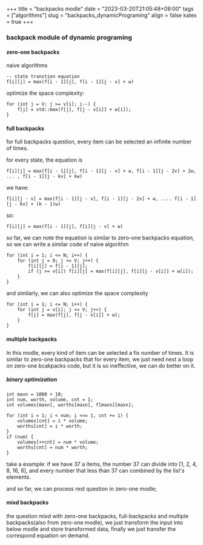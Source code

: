 +++
 title = "backpacks modle" 
 date = "2023-03-20T21:05:48+08:00" 
 tags = ["algorithms"] 
 slug = "backpacks_dynamicPrograming"
 align = false
 katex = true
+++
### backpack module of dynamic programing 

#### zero-one backpacks

naive algorithms
``` 
-- state transtion equation
f[i][j] = max(f[i - 1][j], f[i - 1][j - v] + w)
```

optimize the space complexity:
``` 
for (int j = V; j >= v[i]; i--) {
	f[j] = std::max(f[j], f[j - v[i]] + w[i]);
}
```
#### full backpacks

for full backpacks question, every item can be selected an infinite number of times.

for every state, the equation is 
```
f[i][j] = max(f[i - 1][j], f[i - 1][j - v] + w, f[i - 1][j - 2v] + 2w, ... , f[i - 1][j - kv] + kw)
```

we have:
```
f[i][j - v] = max(f[i - 1][j - v], f[i - 1][j - 2v] + w, .... f[i - 1][j - kv] + (k - 1)w)
```

so:
``` 
f[i][j] = max(f[i - 1][j], f[i][j - v] + w)
```
so far, we can note the equation is similar to zero-one backpacks equation, so we can write a similar code of naive algorithm
``` 
for (int i = 1; i <= N; i++) {
	for (int j = 0; j <= V; j++) {
		f[i][j] = f[i - 1][j];
		if (j >= v[i]) f[i][j] = max(f[i][j], f[i][j - v[i]] + w[i]);
	}
}
```

and similarly, we can also optimize the space complexity

```
for (int i = 1; i <= N; i++) {
	for (int j = v[i]; j <= V; j++) {
		f[j] = max(f[j], f[j - v[i]] + w);
	}
}
```

#### multiple backpacks

In this modle, every kind of item can be selected a fix number of times. It is similar to zero-one backpacks that for every item, we just need nest a loop on zero-one bcakpacks code, but it is so ineffective, we can do better on it.

##### binary optimization

```
int maxn = 1000 + 10;
int num, worth, volume, cnt = 1;
int volumes[maxn], worths[maxn], f[maxn][maxn];

for (int i = 1; i < num; i <<= 1, cnt += 1) {
	volumes[cnt] = i * volume;
	worths[cnt] = i * worth;
}
if (num) {
	volumes[++cnt] = num * volume;
	worths[cnt] = num * worth;
}
```

take a example: if we have 37 a items, the number 37 can divide into [1, 2, 4, 8, 16, 6], and every number that less than 37 can combined by the list's elements. 

and so far, we can process rest question in zero-one modle;


#### mixd backpacks

the question mixd with zero-one backpacks, full-backpacks and multiple backpacks(also from zero-one modle), we just transform the input into below modle and store transformed data, finally we just transfer the correspond equation on demand.



